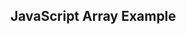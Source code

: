 <!DOCTYPE html>
<html>
<head>
  <title>Array in JavaScript</title>
</head>
<body>

  <h2>JavaScript Array Example</h2>
  <p id="output"></p>

  <script>
    // Create an array
    let fruits = ["Apple", "Banana", "Mango", "Orange"];

    // Print the array in the browser
    document.getElementById("output").innerHTML = "Fruits: " + fruits.join(", ");

    // Print the array in the browser console
    console.log("Fruits Array:", fruits);
  </script>

</body>
</html>